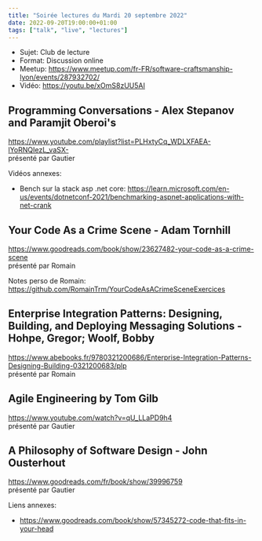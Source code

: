 ```yaml
---
title: "Soirée lectures du Mardi 20 septembre 2022"
date: 2022-09-20T19:00:00+01:00
tags: ["talk", "live", "lectures"]
---
```


- Sujet: Club de lecture
- Format: Discussion online
- Meetup: https://www.meetup.com/fr-FR/software-craftsmanship-lyon/events/287932702/
- Vidéo: https://youtu.be/xOmS8zUU5AI

## Programming Conversations - Alex Stepanov and Paramjit Oberoi's
https://www.youtube.com/playlist?list=PLHxtyCq_WDLXFAEA-lYoRNQIezL_vaSX-  
présenté par Gautier

Vidéos annexes: 
- Bench sur la stack asp .net core: https://learn.microsoft.com/en-us/events/dotnetconf-2021/benchmarking-aspnet-applications-with-net-crank

## Your Code As a Crime Scene - Adam Tornhill
https://www.goodreads.com/book/show/23627482-your-code-as-a-crime-scene  
présenté par Romain

Notes perso de Romain: https://github.com/RomainTrm/YourCodeAsACrimeSceneExercices

## Enterprise Integration Patterns: Designing, Building, and Deploying Messaging Solutions - Hohpe, Gregor; Woolf, Bobby
https://www.abebooks.fr/9780321200686/Enterprise-Integration-Patterns-Designing-Building-0321200683/plp  
présenté par Romain

## Agile Engineering by Tom Gilb
https://www.youtube.com/watch?v=qU_LLaPD9h4  
présenté par Gautier

## A Philosophy of Software Design - John Ousterhout
https://www.goodreads.com/fr/book/show/39996759  
présenté par Gautier

Liens annexes: 
- https://www.goodreads.com/book/show/57345272-code-that-fits-in-your-head
